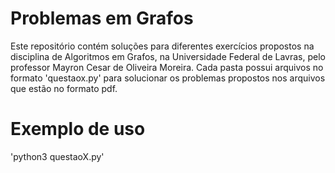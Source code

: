 # Problemas em Grafos
Este repositório contém soluções para diferentes exercícios propostos na disciplina de Algoritmos em Grafos, na Universidade Federal de Lavras, pelo professor Mayron Cesar de Oliveira Moreira.
Cada pasta possui arquivos no formato 'questaox.py' para solucionar os problemas propostos nos arquivos que estão no formato pdf. 

# Exemplo de uso

'python3 questaoX.py'
